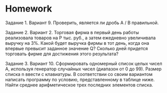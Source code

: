 # Homework
Задание 1. Вариант 9.	Проверить, является ли дробь A / B правильной. 

Задание 2. Вариант 2. Торговая фирма в первый день работы реализовала товаров на P тыс. руб., а затем ежедневно увеличивала выручку на 3%. Какой будет выручка фирмы в тот день, когда она впервые превысит заданное значение Q? Сколько дней придется торговать фирме для достижения этого результата?

Задание 3. Вариант 10. Сформировать одномерный список целых чисел A, используя генератор случайных чисел (диапазон от 0 до 99). Размер списка n ввести с клавиатуры. В соответствии со своим вариантом написать программу по условию, представленному в таблице ниже. 
Найти среднее арифметическое трех последних элементов списка.
